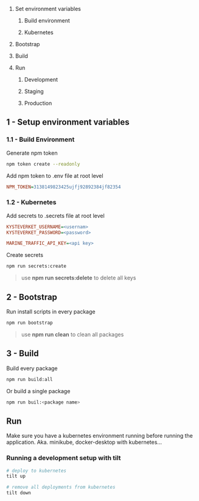 1. Set environment variables
   
   1. Build environment
   
   2. Kubernetes

2. Bootstrap

3. Build

4. Run
   
   1. Development
   
   2. Staging
   
   3. Production

## 1 - Setup environment variables

### 1.1 - Build Environment

Generate npm token

```bash
npm token create --readonly
```

Add npm token to .env file at root level

```ini
NPM_TOKEN=3138149823425ujfj92892384jf82354
```

### 1.2 - Kubernetes

Add secrets to .secrets file at root level

```ini
KYSTEVERKET_USERNAME=<usernam>
KYSTEVERKET_PASSWORD=<password>

MARINE_TRAFFIC_API_KEY=<api key>
```

Create secrets 

```bash
npm run secrets:create
```

> use **npm run secrets:delete** to delete all keys 

## 

## 2 - Bootstrap

Run install scripts in every package

```bash
npm run bootstrap
```
> use **npm run clean** to clean all packages 

## 3 - Build

Build every package

```bash
npm run build:all
```

Or build a single package

```bash
npm run buil:<package name>
```

## Run

Make sure you have a kubernetes environment running before running the application.  Aka. minikube, docker-desktop with kubernetes...

### Running a development setup with tilt

```bash
# deploy to kubernetes
tilt up

# remove all deployments from kubernetes
tilt down 
```

### 
